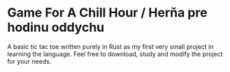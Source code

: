 # Game For A Chill Hour / Herňa pre hodinu oddychu
A basic tic tac toe written purely in Rust as my first very small project in learning the language. Feel free to download, study and modify the project for your needs.
